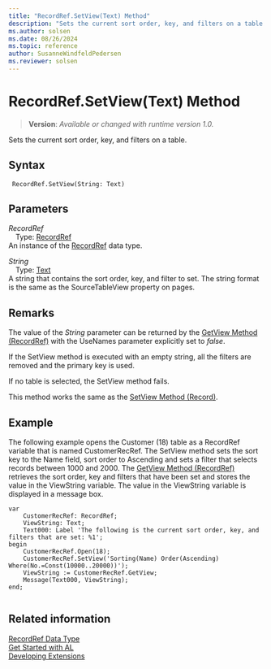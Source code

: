 ```yaml
---
title: "RecordRef.SetView(Text) Method"
description: "Sets the current sort order, key, and filters on a table."
ms.author: solsen
ms.date: 08/26/2024
ms.topic: reference
author: SusanneWindfeldPedersen
ms.reviewer: solsen
---
```

[//]: # (START>DO_NOT_EDIT)
[//]: # (IMPORTANT:Do not edit any of the content between here and the END>DO_NOT_EDIT.)
[//]: # (Any modifications should be made in the .xml files in the ModernDev repo.)
# RecordRef.SetView(Text) Method
> **Version**: _Available or changed with runtime version 1.0._

Sets the current sort order, key, and filters on a table.


## Syntax
```AL
 RecordRef.SetView(String: Text)
```
## Parameters
*RecordRef*  
&emsp;Type: [RecordRef](recordref-data-type.md)  
An instance of the [RecordRef](recordref-data-type.md) data type.  

*String*  
&emsp;Type: [Text](../text/text-data-type.md)  
A string that contains the sort order, key, and filter to set. The string format is the same as the SourceTableView property on pages.  



[//]: # (IMPORTANT: END>DO_NOT_EDIT)

## Remarks  
The value of the *String* parameter can be returned by the [GetView Method \(RecordRef\)](recordref-getview-method.md) with the UseNames parameter explicitly set to *false*.  
  
If the SetView method is executed with an empty string, all the filters are removed and the primary key is used.  
  
If no table is selected, the SetView method fails.  
  
This method works the same as the [SetView Method \(Record\)](../record/record-setview-method.md).  
  
## Example  
The following example opens the Customer \(18\) table as a RecordRef variable that is named CustomerRecRef. The SetView method sets the sort key to the Name field, sort order to Ascending and sets a filter that selects records between 1000 and 2000. The [GetView Method \(RecordRef\)](recordref-getview-method.md) retrieves the sort order, key and filters that have been set and stores the value in the ViewString variable. The value in the ViewString variable is displayed in a message box. 

```al
var
    CustomerRecRef: RecordRef;
    ViewString: Text;
    Text000: Label 'The following is the current sort order, key, and filters that are set: %1';
begin   
    CustomerRecRef.Open(18);  
    CustomerRecRef.SetView('Sorting(Name) Order(Ascending) Where(No.=Const(10000..20000))');  
    ViewString := CustomerRecRef.GetView;  
    Message(Text000, ViewString);  
end;
  
```  

## Related information
[RecordRef Data Type](recordref-data-type.md)  
[Get Started with AL](../../devenv-get-started.md)  
[Developing Extensions](../../devenv-dev-overview.md)
